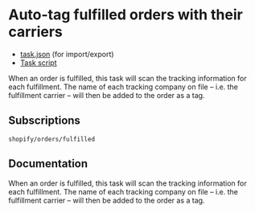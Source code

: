 # Auto-tag fulfilled orders with their carriers

* [task.json](../../tasks/auto-tag-fulfilled-orders-with-their-carriers.json) (for import/export)
* [Task script](./script.liquid)

When an order is fulfilled, this task will scan the tracking information for each fulfillment. The name of each tracking company on file – i.e. the fulfillment carrier – will then be added to the order as a tag.

## Subscriptions

```liquid
shopify/orders/fulfilled
```

## Documentation

When an order is fulfilled, this task will scan the tracking information for each fulfillment. The name of each tracking company on file – i.e. the fulfillment carrier – will then be added to the order as a tag.

